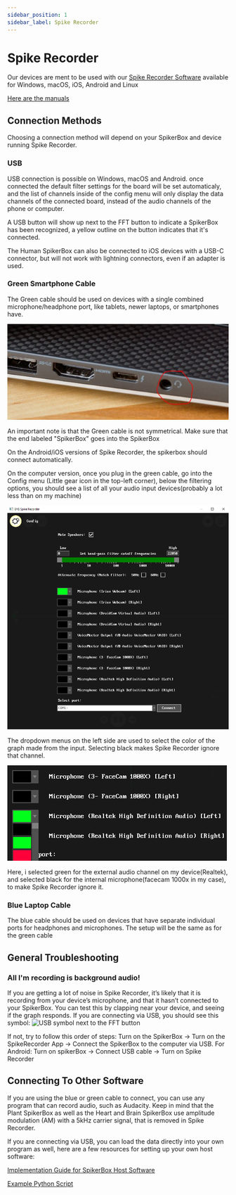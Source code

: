 ```yaml
---
sidebar_position: 1
sidebar_label: Spike Recorder
---
```

# Spike Recorder #
Our devices are ment to be used with our [Spike Recorder Software](https://backyardbrains.com/products/spikerecorder) available for Windows, macOS, iOS, Android and Linux

[Here are the manuals](https://help.backyardbrains.com/support/solutions/categories/43000367749/folders/43000574694)

## Connection Methods ##
Choosing a connection method will depend on your SpikerBox and device running Spike Recorder.

### USB ###

USB connection is possible on Windows, macOS and Android. once connected the default filter settings for the board will be set automaticaly, and the list of channels inside of the config menu will only display the data channels of the connected board, instead of the audio channels of the phone or computer.

A USB button will show up next to the FFT button to indicate a SpikerBox has been recognized, a yellow outline on the button indicates that it's connected. 

The Human SpikerBox can also be connected to iOS devices with a USB-C connector, but will not work with lightning connectors, even if an adapter is used.

### Green Smartphone Cable ###

The Green cable should be used on devices with a single combined microphone/headphone port, like tablets, newer laptops, or smartphones have.

![combo port](GC1.png)

An important note is that the Green cable is not symmetrical. Make sure that the end labeled "SpikerBox" goes into the SpikerBox

On the Android/iOS versions of Spike Recorder, the spikerbox should connect automatically.

On the computer version, once you plug in the green cable, go into the Config menu (Little gear icon in the top-left corner), below the filtering options, you should see a list of all your audio input devices(probably a lot less than on my machine)

![channel list](GC2.png)

The dropdown menus on the left side are used to select the color of the graph made from the input. Selecting black makes Spike Recorder ignore that channel.

![select channel](GC3.png)

Here, i selected green for the external audio channel on my device(Realtek), and selected black for the internal microphone(facecam 1000x in my case), to make Spike Recorder ignore it.

### Blue Laptop Cable ###
The blue cable should be used on devices that have separate individual ports for headphones and microphones. The setup will be the same as for the green cable

## General Troubleshooting ##

### All I'm recording is background audio! ###

If you are getting a lot of noise in Spike Recorder, it’s likely that it is recording from your device’s microphone, and that it hasn’t connected to your SpikerBox. You can test this by clapping near your device, and seeing if the graph responds.
If you are connecting via USB, you should see this symbol:
![USB symbol next to the FFT button](https://forum.backyardbrains.com/uploads/default/original/1X/14325468f0c5be5612824ee215210062ec2ec4e6.png)

If not, try to follow this order of steps: Turn on the SpikerBox → Turn on the SpikeRecorder App → Connect the SpikerBox to the computer via USB.
For Android: Turn on spikerBox -> Connect USB cable -> Turn on Spike Recorder

## Connecting To Other Software ##

If you are using the blue or green cable to connect, you can use any program that can record audio, such as Audacity. Keep in mind that the Plant SpikerBox as well as the Heart and Brain SpikerBox use amplitude modulation (AM) with a 5kHz carrier signal, that is removed in Spike Recorder.

If you are connecting via USB, you can load the data directly into your own program as well, here are a few resources for setting up your own host software:

[Implementation Guide for SpikerBox Host Software](https://github.com/BackyardBrains/SpikerBoxPro/blob/master/Muscle/documentation/SpikeRecorderHIDspecification.pdf)

[Example Python Script](https://raw.githubusercontent.com/BackyardBrains/SpikeTools/master/spikerecorder.py)